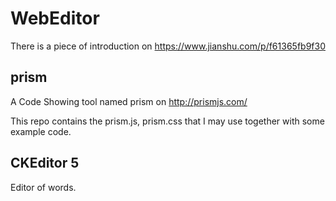 # WebEditor

There is a piece of introduction on https://www.jianshu.com/p/f61365fb9f30



## prism

A Code Showing tool named prism on http://prismjs.com/

This repo contains the prism.js, prism.css that I may use together with some example code.



## CKEditor 5

Editor of words.